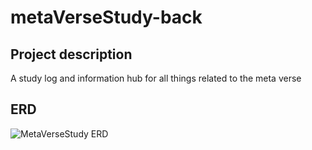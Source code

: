 # metaVerseStudy-back

## Project description

A study log and information hub for all things related to the meta verse

## ERD
![MetaVerseStudy ERD](https://user-images.githubusercontent.com/72534273/151249660-d0aa5083-1e44-4b7f-8d11-03ac57a98b48.png)
